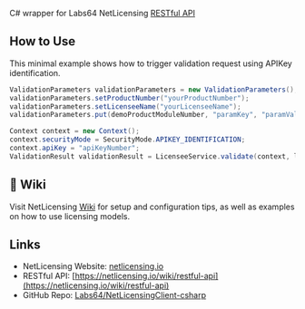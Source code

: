 C# wrapper for Labs64 NetLicensing [RESTful API](https://netlicensing.io/wiki/restful-api)

## How to Use

This minimal example shows how to trigger validation request using APIKey identification.

```csharp
ValidationParameters validationParameters = new ValidationParameters();
validationParameters.setProductNumber("yourProductNumber");
validationParameters.setLicenseeName("yourLicenseeName");
validationParameters.put(demoProductModuleNumber, "paramKey", "paramValue");

Context context = new Context();
context.securityMode = SecurityMode.APIKEY_IDENTIFICATION;
context.apiKey = "apiKeyNumber";
ValidationResult validationResult = LicenseeService.validate(context, licenseeNumber, validationParameters);
```

## 📖 Wiki

Visit NetLicensing [Wiki](https://netlicensing.io/wiki/) for setup and configuration tips, as well as examples on how to use licensing models.

## Links

- NetLicensing Website: [netlicensing.io](https://netlicensing.io)
- RESTful API: [https://netlicensing.io/wiki/restful-api](https://netlicensing.io/wiki/restful-api)
- GitHub Repo: [Labs64/NetLicensingClient-csharp](https://github.com/Labs64/NetLicensingClient-csharp)
